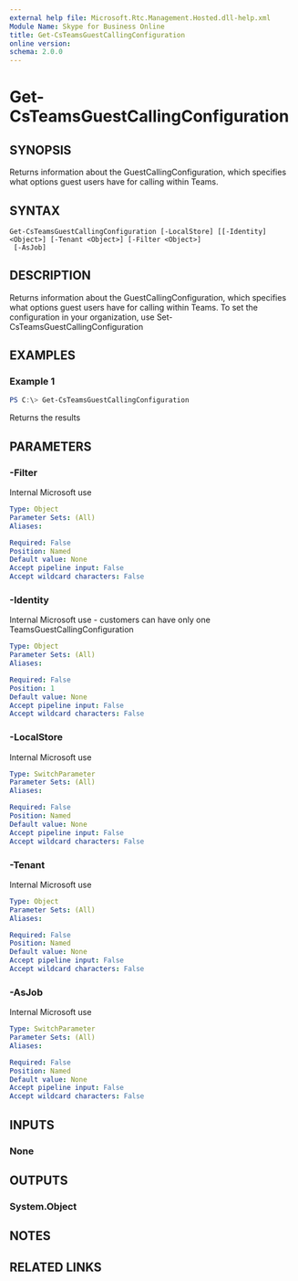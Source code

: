 ```yaml
---
external help file: Microsoft.Rtc.Management.Hosted.dll-help.xml
Module Name: Skype for Business Online
title: Get-CsTeamsGuestCallingConfiguration
online version:
schema: 2.0.0
---
```


# Get-CsTeamsGuestCallingConfiguration

## SYNOPSIS

Returns information about the GuestCallingConfiguration, which specifies what options guest users have for calling within Teams.

## SYNTAX

```
Get-CsTeamsGuestCallingConfiguration [-LocalStore] [[-Identity] <Object>] [-Tenant <Object>] [-Filter <Object>]
 [-AsJob]
```

## DESCRIPTION
Returns information about the GuestCallingConfiguration, which specifies what options guest users have for calling within Teams.  To set the configuration in your organization, use Set-CsTeamsGuestCallingConfiguration

## EXAMPLES

### Example 1
```powershell
PS C:\> Get-CsTeamsGuestCallingConfiguration
```

Returns the results 
## PARAMETERS

### -Filter
Internal Microsoft use

```yaml
Type: Object
Parameter Sets: (All)
Aliases:

Required: False
Position: Named
Default value: None
Accept pipeline input: False
Accept wildcard characters: False
```

### -Identity
Internal Microsoft use - customers can have only one TeamsGuestCallingConfiguration

```yaml
Type: Object
Parameter Sets: (All)
Aliases:

Required: False
Position: 1
Default value: None
Accept pipeline input: False
Accept wildcard characters: False
```

### -LocalStore
Internal Microsoft use

```yaml
Type: SwitchParameter
Parameter Sets: (All)
Aliases:

Required: False
Position: Named
Default value: None
Accept pipeline input: False
Accept wildcard characters: False
```

### -Tenant
Internal Microsoft use

```yaml
Type: Object
Parameter Sets: (All)
Aliases:

Required: False
Position: Named
Default value: None
Accept pipeline input: False
Accept wildcard characters: False
```

### -AsJob
Internal Microsoft use

```yaml
Type: SwitchParameter
Parameter Sets: (All)
Aliases:

Required: False
Position: Named
Default value: None
Accept pipeline input: False
Accept wildcard characters: False
```

## INPUTS

### None


## OUTPUTS

### System.Object

## NOTES

## RELATED LINKS
